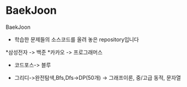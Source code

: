 # BaekJoon
BaekJoon

* 학습한 문제들의 소스코드를 올려 놓은 repository입니다




*삼성전자 -> 백준
*카카오 -> 프로그래머스
* 코드포스-> 블루 



* 그리디->완전탐색,Bfs,Dfs->DP(50개) -> 그래프이론, 중/고급 동적, 문자열

